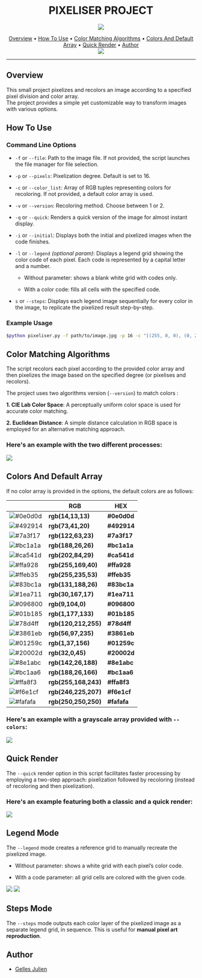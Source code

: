 <h1 align="center">
PIXELISER PROJECT
</h1>

<p align="center">
<a href="https://www.python.org">
<img src="https://img.shields.io/badge/Python-3776AB?style=for-the-badge&logo=python&logoColor=white">
</a>
</p>

<p align="center">
<a href="#overview">Overview</a> • <a href="#how-to-use">How To Use</a> • <a href="#color-matching-algorithms">Color Matching Algorithms</a> • <a href="#colors-and-default-array">Colors And Default Array</a> • <a href="#quick-render">Quick Render</a> • <a href="#author">Author</a><br>

<img src="img/OverviewBladerunner.jpg">
</p>

---

## Overview

This small project pixelizes and recolors an image according to a specified pixel division and color array.<br>
The project provides a simple yet customizable way to transform images with various options.

## How To Use

### Command Line Options

- `-f` or `--file`: Path to the image file. If not provided, the script launches the file manager for file selection.

- `-p` or `--pixels`: Pixelization degree. Default is set to 16.

- `-c` or `--color_list`: Array of RGB tuples representing colors for recoloring. If not provided, a default color array is used.

- `-v` or `--version`: Recoloring method. Choose between 1 or 2.

- `-q` or `--quick`: Renders a quick version of the image for almost instant display.

- `-i` or `--initial`: Displays both the initial and pixelized images when the code finishes.

- `-l` or `--legend` _(optional param)_: Displays a legend grid showing the color code of each pixel. Each code is represented by a capital letter and a number.<br>

  - Without parameter: shows a blank white grid with codes only.

  - With a color code: fills all cells with the specified code.

- `s` or `--steps`: Displays each legend image sequentially for every color in the image, to replicate the pixelized result step-by-step.

### Example Usage

```bash
$python pixeliser.py -f path/to/image.jpg -p 16 -c "[(255, 0, 0), (0, 255, 0), (0, 0, 255)]" -v 1 -q -i
```

## Color Matching Algorithms

The script recolors each pixel according to the provided color array and then pixelizes the image based on the specified degree (or pixelises and recolors).

The project uses two algorithms version (`--version`) to match colors :

**1.  CIE Lab Color Space**: A perceptually uniform color space is used for accurate color matching.

**2. Euclidean Distance**: A simple distance calculation in RGB space is employed for an alternative matching approach.

### Here's an example with the two different processes:

<img src="img/versions.jpg">

## Colors And Default Array

If no color array is provided in the options, the default colors are as follows:

|                                                          | RGB                     | HEX         |
| -------------------------------------------------------- | ----------------------- | ----------- |
| ![#0e0d0d](https://via.placeholder.com/10/0e0d0d?text=+) | **rgb(14,13,13)**       | **#0e0d0d** |
| ![#492914](https://via.placeholder.com/10/492914?text=+) | **rgb(73,41,20)**       | **#492914** |
| ![#7a3f17](https://via.placeholder.com/10/7a3f17?text=+) | **rgb(122,63,23)**      | **#7a3f17** |
| ![#bc1a1a](https://via.placeholder.com/10/bc1a1a?text=+) | **rgb(188,26,26)**      | **#bc1a1a** |
| ![#ca541d](https://via.placeholder.com/10/ca541d?text=+) | **rgb(202,84,29)**      | **#ca541d** |
| ![#ffa928](https://via.placeholder.com/10/ffa928?text=+) | **rgb(255,169,40)**     | **#ffa928** |
| ![#ffeb35](https://via.placeholder.com/10/ffeb35?text=+) | **rgb(255,235,53)**     | **#ffeb35** |
| ![#83bc1a](https://via.placeholder.com/10/83bc1a?text=+) | **rgb(131,188,26)**     | **#83bc1a** |
| ![#1ea711](https://via.placeholder.com/10/1ea711?text=+) | **rgb(30,167,17)**      | **#1ea711** |
| ![#096800](https://via.placeholder.com/10/096800?text=+) | **rgb(9,104,0)**        | **#096800** |
| ![#01b185](https://via.placeholder.com/10/01b185?text=+) | **rgb(1,177,133)**      | **#01b185** |
| ![#78d4ff](https://via.placeholder.com/10/78d4ff?text=+) | **rgb(120,212,255)**    | **#78d4ff** |
| ![#3861eb](https://via.placeholder.com/10/3861eb?text=+) | **rgb(56,97,235)**      | **#3861eb** |
| ![#01259c](https://via.placeholder.com/10/01259c?text=+) | **rgb(1,37,156)**       | **#01259c** |
| ![#20002d](https://via.placeholder.com/10/20002d?text=+) | **rgb(32,0,45)**        | **#20002d** |
| ![#8e1abc](https://via.placeholder.com/10/8e1abc?text=+) | **rgb(142,26,188)**     | **#8e1abc** |
| ![#bc1aa6](https://via.placeholder.com/10/bc1aa6?text=+) | **rgb(188,26,166)**     | **#bc1aa6** |
| ![#ffa8f3](https://via.placeholder.com/10/ffa8f3?text=+) | **rgb(255,168,243)**    | **#ffa8f3** |
| ![#f6e1cf](https://via.placeholder.com/10/f6e1cf?text=+) | **rgb(246,225,207)**    | **#f6e1cf** |
| ![#fafafa](https://via.placeholder.com/10/fafafa?text=+) | **rgb(250,250,250)**    | **#fafafa** |

### Here's an example with a grayscale array provided with `--colors`:

<img src="img/greyScale.jpg">

## Quick Render

The `--quick` render option in this script facilitates faster processing by employing a two-step approach: pixelization followed by recoloring (instead of recoloring and then pixelization).

### Here's an example featuring both a classic and a quick render:

<img src="img/quickRender.jpg">

## Legend Mode

The `--legend` mode  creates a reference grid to manually recreate the pixelized image.

- Without parameter: shows a white grid with each pixel’s color code.

- With a code parameter: all grid cells are colored with the given code.

<img src="img/legendExample.png"> <img src="img/colorLegendExample.png">

## Steps Mode

The `--steps` mode outputs each color layer of the pixelized image as a separate legend grid, in sequence.
This is useful for **manual pixel art reproduction**.

## Author

- [Gelles Julien](https://www.github.com/julien-gelles)


